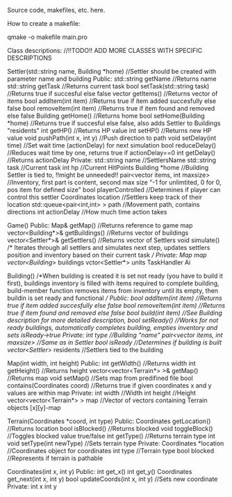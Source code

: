 Source code, makefiles, etc. here.

How to create a makefile:

qmake -o makefile main.pro



Class descriptions:
//!!TODO!! ADD MORE CLASSES WITH SPECIFIC DESCRIPTIONS

Settler(std::string name, Building *home)
//Settler should be created with parameter name and building
Public:
	std::string getName //Returns name
	std::string getTask //Returns current task
	bool setTask(std::string task) //Returns true if succesful else false
	vector<int> getItems() //Returns vector of items
	bool addItem(int item) //Returns true if item added succesfully else false
	bool removeItem(int item) //Returns true if item found and removed else false
	Building getHome() //Returns home
	bool setHome(Building *home) //Returns true if succesful else false, also adds Settler to Buildings "residents" 
	int getHP() //Returns HP value
	int setHP() //Returns new HP value
	void pushPath(int x, int y) //Push direction to path
	void setDelay(int time) //Set wait time (actionDelay) for next simulation
	bool reduceDelay() //Reduces wait time by one, returns true if actionDelay==0
	int getDelay() //Returns actionDelay
Private:
	std::string name //SettlersName
	std::string task //Current task
	int hp //Current HitPoints
	Building *home //Building Settler is tied to, !!might be unneeded!!
	pair<vector<int> items, int maxsize> //Inventory, first part is content, second max size "-1 for unlimtited, 0 for 0, pos item for defined size"
	bool playerControlled //Determines if player can control this settler
	Coordinates location //Settlers keep track of their location
	std::queue<pair<int,int> > path //Movement path, contains directions 
	int actionDelay //How much time action takes
	

Game()
Public:
	Map& getMap() //Returns reference to game map
	vector<Building*>& getBuildings() //Returns vector of buildings
	vector<Settler*>& getSettlers() //Returns vector of Settlers
	void simulate() /* Iterates through all settlers and simulates next step, updates settlers position and inventory based on their current task */
Private:
	Map map
	vector<Building*> buildings
	vctor<Settler*> units
	TaskHandler Ai
	
	
Building()
/*When building is created it is set not ready (you have to build it first), buildings inventory is filled with items required to complete building,
build-member function removes items from inventory until its empty, then buildin is set ready and functional */
Public:
	bool addItem(int item) //Returns true if item added succesfully else false
	bool removeItem(int item) //Returns true if item found and removed else false
	bool build(int item) //See Building description for more detailed description,
	bool setReady() //Works for not ready buildings, automatically completes building, empties inventory and sets isReady->true
Private:
	int type //Building "name"
	pair<vector<int> items, int maxsize> //Same as in Settler
	bool isReady //Determines  if building is built
	vector<Settler*> residents //Settlers tied to the building
	
	
Map(int width, int height)
Public:
	int getWidth() //Returns width
	int getHeight() //Returns height
	vector<vector<Terrain*> >& getMap() //Returns map
	void setMap() //Sets map from predifined file
	bool contains(Coordinates coord) //Returns true if given coordinates x and y values are within map
Private:
	int width //Width
	int height //Height
	vector<vector<Terrain*> > map //Vector of vectors containing Terrain objects [x][y]-map
	
	
Terrain(Coordinates *coord, int type)
Public:
	Coordinates getLocation() //Returns location
	bool isBlocked() //Returns blocked 
	void toggleBlock() //Toggles blocked value true/false
	int getType() //Returns terrain type int
	void setType(int newType) //Sets terrain type
Private:
	Coordinates *location //Coordinates object for coordinates
	int type //Terrain type
	bool blocked //Represents if terrain is pathable
	
	
Coordinates(int x, int y)
Public:
	int get_x()
	int get_y()
	Coordinates get_next(int x, int y)
	bool updateCoords(int x, int y) //Sets new coordinate
Private:
	int x
	int y